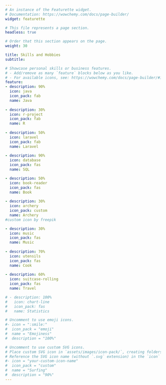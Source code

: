 ```yaml
---
# An instance of the Featurette widget.
# Documentation: https://wowchemy.com/docs/page-builder/
widget: featurette

# This file represents a page section.
headless: true

# Order that this section appears on the page.
weight: 30

title: Skills and Hobbies
subtitle:

# Showcase personal skills or business features.
# - Add/remove as many `feature` blocks below as you like.
# - For available icons, see: https://wowchemy.com/docs/page-builder/#icons
feature:
- description: 90%
  icon: java
  icon_pack: fab
  name: Java
  
- description: 30%
  icon: r-project
  icon_pack: fab
  name: R
  
- description: 50%
  icon: laravel
  icon_pack: fab
  name: Laravel
  
- description: 90%
  icon: database
  icon_pack: fas
  name: SQL

- description: 50%
  icon: book-reader
  icon_pack: fas
  name: Book
  
- description: 30%
  icon: archery
  icon_pack: custom
  name: Archery
#custom icon by freepik

- description: 30%
  icon: music
  icon_pack: fas
  name: Music
  
- description: 70%
  icon: utensils
  icon_pack: fas
  name: Cook
  
- description: 60%
  icon: suitcase-rolling
  icon_pack: fas
  name: Travel

# - description: 100%
#   icon: chart-line
#   icon_pack: fas
#   name: Statistics

# Uncomment to use emoji icons.
#- icon = ":smile:"
#  icon_pack = "emoji"
#  name = "Emojiness"
#  description = "100%"  

# Uncomment to use custom SVG icons.
# Place custom SVG icon in `assets/images/icon-pack/`, creating folders if necessary.
# Reference the SVG icon name (without `.svg` extension) in the `icon` field.
#- icon = "your-custom-icon-name"
#  icon_pack = "custom"
#  name = "Surfing"
#  description = "90%"
---
```

